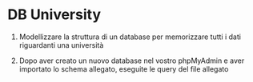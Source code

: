 # DB University

1. Modellizzare la struttura di un database per memorizzare tutti i dati riguardanti una università

2. Dopo aver creato un nuovo database nel vostro phpMyAdmin e aver importato lo schema allegato, eseguite le query del file allegato